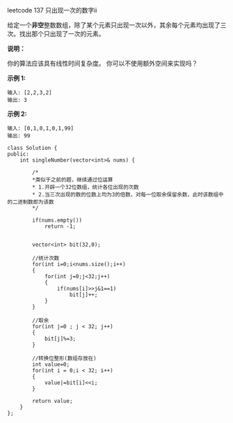leetcode 137 只出现一次的数字ii

给定一个**非空**整数数组，除了某个元素只出现一次以外，其余每个元素均出现了三次。找出那个只出现了一次的元素。

**说明：**

你的算法应该具有线性时间复杂度。 你可以不使用额外空间来实现吗？

**示例 1:**

```
输入: [2,2,3,2]
输出: 3

```

**示例 2:**

```
输入: [0,1,0,1,0,1,99]
输出: 99
```

```
class Solution {
public:
    int singleNumber(vector<int>& nums) {
      
        /*
        *类似于之前的题，继续通过位运算
        * 1.开辟一个32位数组，统计各位出现的次数
        * 2.当三次出现的数的位数上均为3的倍数，对每一位取余保留余数，此时该数组中的二进制数即为该数
        */
        
        if(nums.empty())
            return -1;
        
        
        vector<int> bit(32,0);
        
        //统计次数
        for(int i=0;i<nums.size();i++)
        {
            for(int j=0;j<32;j++)
            {
                if(nums[i]>>j&1==1)
                    bit[j]++;
            }
        }
       
        //取余
        for(int j=0 ; j < 32; j++)
        {
            bit[j]%=3;
        }
      
        //转换位整形(数组存放在)
        int value=0;
        for(int i = 0;i < 32; i++)
        {   
            value|=bit[i]<<i;
        }
        
        return value;
    }
};
```

